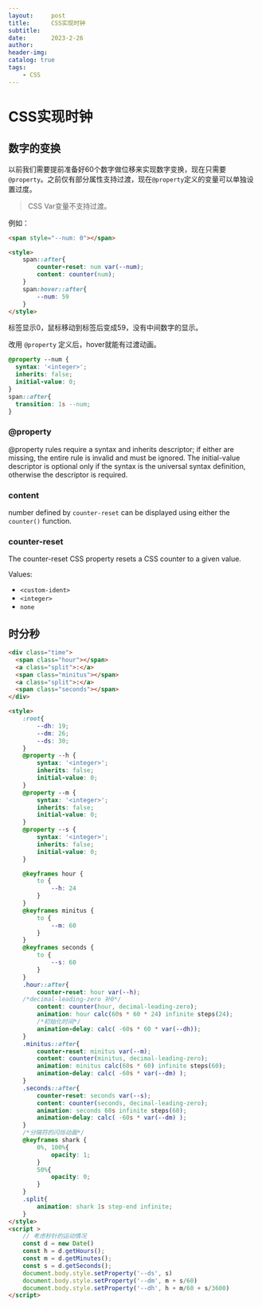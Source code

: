 ```yaml
---
layout:     post
title:      CSS实现时钟
subtitle:   
date:       2023-2-26
author:     
header-img: 
catalog: true
tags:
    - CSS
---
```

# CSS实现时钟
## 数字的变换
以前我们需要提前准备好60个数字做位移来实现数字变换，现在只需要 `@property`。之前仅有部分属性支持过渡，现在`@property`定义的变量可以单独设置过度。

> CSS Var变量不支持过渡。

例如：
```html
<span style="--num: 0"></span>

<style>
    span::after{
        counter-reset: num var(--num);
        content: counter(num);
    }
    span:hover::after{
        --num: 59
    }
</style>
```

标签显示0，鼠标移动到标签后变成59，没有中间数字的显示。

改用 `@property` 定义后，hover就能有过渡动画。
```css
@property --num { 
  syntax: '<integer>';
  inherits: false;
  initial-value: 0;
}
span::after{
  transition: 1s --num;
}
```

### @property
@property rules require a syntax and inherits descriptor; if either are missing, the entire rule is invalid and must be 
ignored. The initial-value descriptor is optional only if the syntax is the universal syntax definition, otherwise the 
descriptor is required.

### content
number defined by `counter-reset` can be displayed using either the `counter()` function.

### counter-reset
The counter-reset CSS property resets a CSS counter to a given value.

Values:
- `<custom-ident>`
- `<integer>`
- `none`

## 时分秒
```html
<div class="time">
  <span class="hour"></span>
  <a class="split">:</a>
  <span class="minitus"></span>
  <a class="split">:</a>
  <span class="seconds"></span>
</div>

<style>
    :root{
        --dh: 19;
        --dm: 26;
        --ds: 30;
    }
    @property --h {
        syntax: '<integer>';
        inherits: false;
        initial-value: 0;
    }
    @property --m {
        syntax: '<integer>';
        inherits: false;
        initial-value: 0;
    }
    @property --s {
        syntax: '<integer>';
        inherits: false;
        initial-value: 0;
    }

    @keyframes hour {
        to {
            --h: 24
        }
    }
    @keyframes minitus {
        to {
            --m: 60
        }
    }
    @keyframes seconds {
        to {
            --s: 60
        }
    }
    .hour::after{
        counter-reset: hour var(--h);
    /*decimal-leading-zero 补0*/
        content: counter(hour, decimal-leading-zero);
        animation: hour calc(60s * 60 * 24) infinite steps(24);
        /*初始化时间*/
        animation-delay: calc( -60s * 60 * var(--dh));
    }
    .minitus::after{
        counter-reset: minitus var(--m);
        content: counter(minitus, decimal-leading-zero);
        animation: minitus calc(60s * 60) infinite steps(60);
        animation-delay: calc( -60s * var(--dm) );
    }
    .seconds::after{
        counter-reset: seconds var(--s);
        content: counter(seconds, decimal-leading-zero);
        animation: seconds 60s infinite steps(60);
        animation-delay: calc( -60s * var(--dm) );
    }
    /*分隔符的闪烁动画*/
    @keyframes shark {
        0%, 100%{
            opacity: 1;
        }
        50%{
            opacity: 0;
        }
    }
    .split{
        animation: shark 1s step-end infinite;
    }
</style>
<script >
    // 考虑秒针的运动情况
    const d = new Date()
    const h = d.getHours();
    const m = d.getMinutes();
    const s = d.getSeconds();
    document.body.style.setProperty('--ds', s)
    document.body.style.setProperty('--dm', m + s/60)
    document.body.style.setProperty('--dh', h + m/60 + s/3600)
</script>
```
